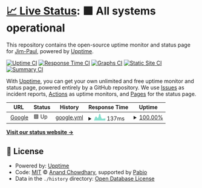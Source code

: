 # [📈 Live Status](https://Jim-Paul.github.io/Upptime-Status): <!--live status--> **🟩 All systems operational**

This repository contains the open-source uptime monitor and status page for [Jim-Paul](https://Jim-Paul.github.io/Upptime-Status), powered by [Upptime](https://github.com/upptime/upptime).

[![Uptime CI](https://github.com/Jim-Paul/Upptime-Status/workflows/Uptime%20CI/badge.svg)](https://github.com/Jim-Paul/Upptime-Status/actions?query=workflow%3A%22Uptime+CI%22)
[![Response Time CI](https://github.com/Jim-Paul/Upptime-Status/workflows/Response%20Time%20CI/badge.svg)](https://github.com/Jim-Paul/Upptime-Status/actions?query=workflow%3A%22Response+Time+CI%22)
[![Graphs CI](https://github.com/Jim-Paul/Upptime-Status/workflows/Graphs%20CI/badge.svg)](https://github.com/Jim-Paul/Upptime-Status/actions?query=workflow%3A%22Graphs+CI%22)
[![Static Site CI](https://github.com/Jim-Paul/Upptime-Status/workflows/Static%20Site%20CI/badge.svg)](https://github.com/Jim-Paul/Upptime-Status/actions?query=workflow%3A%22Static+Site+CI%22)
[![Summary CI](https://github.com/Jim-Paul/Upptime-Status/workflows/Summary%20CI/badge.svg)](https://github.com/Jim-Paul/Upptime-Status/actions?query=workflow%3A%22Summary+CI%22)

With [Upptime](https://upptime.js.org), you can get your own unlimited and free uptime monitor and status page, powered entirely by a GitHub repository. We use [Issues](https://github.com/Jim-Paul/Upptime-Status/issues) as incident reports, [Actions](https://github.com/Jim-Paul/Upptime-Status/actions) as uptime monitors, and [Pages](https://Jim-Paul.github.io/Upptime-Status) for the status page.

<!--start: status pages-->
<!-- This summary is generated by Upptime (https://github.com/upptime/upptime) -->
<!-- Do not edit this manually, your changes will be overwritten -->
<!-- prettier-ignore -->
| URL | Status | History | Response Time | Uptime |
| --- | ------ | ------- | ------------- | ------ |
| <img alt="" src="https://icons.duckduckgo.com/ip3/www.google.com.ico" height="13"> [Google](https://www.google.com) | 🟩 Up | [google.yml](https://github.com/Jim-Paul/Upptime-Status/commits/HEAD/history/google.yml) | <details><summary><img alt="Response time graph" src="./graphs/google/response-time-week.png" height="20"> 137ms</summary><br><a href="https://Jim-Paul.github.io/Upptime-Status/history/google"><img alt="Response time 137" src="https://img.shields.io/endpoint?url=https%3A%2F%2Fraw.githubusercontent.com%2FJim-Paul%2FUpptime-Status%2FHEAD%2Fapi%2Fgoogle%2Fresponse-time.json"></a><br><a href="https://Jim-Paul.github.io/Upptime-Status/history/google"><img alt="24-hour response time 137" src="https://img.shields.io/endpoint?url=https%3A%2F%2Fraw.githubusercontent.com%2FJim-Paul%2FUpptime-Status%2FHEAD%2Fapi%2Fgoogle%2Fresponse-time-day.json"></a><br><a href="https://Jim-Paul.github.io/Upptime-Status/history/google"><img alt="7-day response time 137" src="https://img.shields.io/endpoint?url=https%3A%2F%2Fraw.githubusercontent.com%2FJim-Paul%2FUpptime-Status%2FHEAD%2Fapi%2Fgoogle%2Fresponse-time-week.json"></a><br><a href="https://Jim-Paul.github.io/Upptime-Status/history/google"><img alt="30-day response time 137" src="https://img.shields.io/endpoint?url=https%3A%2F%2Fraw.githubusercontent.com%2FJim-Paul%2FUpptime-Status%2FHEAD%2Fapi%2Fgoogle%2Fresponse-time-month.json"></a><br><a href="https://Jim-Paul.github.io/Upptime-Status/history/google"><img alt="1-year response time 137" src="https://img.shields.io/endpoint?url=https%3A%2F%2Fraw.githubusercontent.com%2FJim-Paul%2FUpptime-Status%2FHEAD%2Fapi%2Fgoogle%2Fresponse-time-year.json"></a></details> | <details><summary><a href="https://Jim-Paul.github.io/Upptime-Status/history/google">100.00%</a></summary><a href="https://Jim-Paul.github.io/Upptime-Status/history/google"><img alt="All-time uptime 100.00%" src="https://img.shields.io/endpoint?url=https%3A%2F%2Fraw.githubusercontent.com%2FJim-Paul%2FUpptime-Status%2FHEAD%2Fapi%2Fgoogle%2Fuptime.json"></a><br><a href="https://Jim-Paul.github.io/Upptime-Status/history/google"><img alt="24-hour uptime 100.00%" src="https://img.shields.io/endpoint?url=https%3A%2F%2Fraw.githubusercontent.com%2FJim-Paul%2FUpptime-Status%2FHEAD%2Fapi%2Fgoogle%2Fuptime-day.json"></a><br><a href="https://Jim-Paul.github.io/Upptime-Status/history/google"><img alt="7-day uptime 100.00%" src="https://img.shields.io/endpoint?url=https%3A%2F%2Fraw.githubusercontent.com%2FJim-Paul%2FUpptime-Status%2FHEAD%2Fapi%2Fgoogle%2Fuptime-week.json"></a><br><a href="https://Jim-Paul.github.io/Upptime-Status/history/google"><img alt="30-day uptime 100.00%" src="https://img.shields.io/endpoint?url=https%3A%2F%2Fraw.githubusercontent.com%2FJim-Paul%2FUpptime-Status%2FHEAD%2Fapi%2Fgoogle%2Fuptime-month.json"></a><br><a href="https://Jim-Paul.github.io/Upptime-Status/history/google"><img alt="1-year uptime 100.00%" src="https://img.shields.io/endpoint?url=https%3A%2F%2Fraw.githubusercontent.com%2FJim-Paul%2FUpptime-Status%2FHEAD%2Fapi%2Fgoogle%2Fuptime-year.json"></a></details>

<!--end: status pages-->

[**Visit our status website →**](https://Jim-Paul.github.io/Upptime-Status)

## 📄 License

- Powered by: [Upptime](https://github.com/upptime/upptime)
- Code: [MIT](./LICENSE) © [Anand Chowdhary](https://anandchowdhary.com), supported by [Pabio](https://pabio.com)
- Data in the `./history` directory: [Open Database License](https://opendatacommons.org/licenses/odbl/1-0/)

